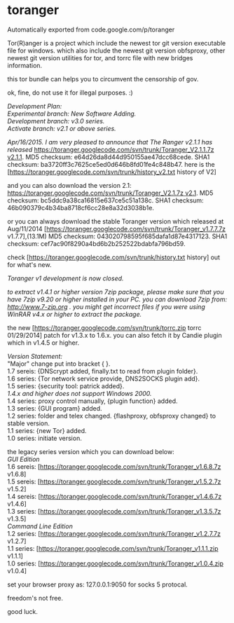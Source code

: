 # toranger
Automatically exported from code.google.com/p/toranger

Tor(R)anger is a project which include the newest tor git version executable file for windows. which also include the newest git version obfsproxy, other newest git version utilities for tor, and torrc file with new bridges information.

this tor bundle can helps you to circumvent the censorship of gov.

ok, fine, do not use it for illegal purposes. :)

*Development Plan:*<br>
*Experimental branch: New Software Adding.*<br>
*Development branch: v3.0 series.*<br>
*Activate branch: v2.1 or above series.*<br>

*Apr/16/2015. I am very pleased to announce that The Ranger v2.1.1 has released* 
[https://toranger.googlecode.com/svn/trunk/Toranger_V2.1.1.7z v2.1.1](9.3M). MD5 checksum: e64d26da8d44d950155ae47dcc68cede. SHA1 checksum: ba3720ff3c7625ce5ed0d646b8fd01fe4c848b47. here is the [https://toranger.googlecode.com/svn/trunk/history_v2.txt history of V2]

and you can also download the version 2.1: [https://toranger.googlecode.com/svn/trunk/Toranger_V2.1.7z v2.1](6.8M). MD5 checksum: bc5ddc9a38ca16815e637ce5c51a138c. SHA1 checksum: 46b090379c4b34ba8718cf6cc28e8a32d3038b1e.

or you can always download the stable Toranger version which released at Aug/11/2014 [https://toranger.googlecode.com/svn/trunk/Toranger_v1.7.7.7z v1.7.7],(13.1M) MD5 checksum: 043020798595f685dafa1d87e4317123. SHA1 checksum: cef7ac90f8290a4bd6b2b252522bdabfa796bd59.

check [https://toranger.googlecode.com/svn/trunk/history.txt history] out for what's new.

*Toranger v1 development is now closed.*

*to extract v1.4.1 or higher version 7zip package, please make sure that you have 7zip v9.20 or higher installed in your PC. you can download 7zip from: http://www.7-zip.org . you might get incorrect files if you were using WinRAR v4.x or higher to extract the package.*<br>


the new [https://toranger.googlecode.com/svn/trunk/torrc.zip torrc 01/29/2014] patch for v1.3.x to 1.6.x. you can also fetch it by Candie plugin which in v1.4.5 or higher.

*Version Statement:*<br>
"Major" change put into bracket { }.<br>
1.7 sereis: {DNScrypt added, finally.txt to read from plugin folder}.<br>
1.6 series: {Tor network service provide, DNS2SOCKS plugin add}.<br>
1.5 series: {security tool: patrick added}.<br>
*1.4.x and higher does not support Windows 2000.*<br>
1.4 series: proxy control manually, {plugin function} added.<br>
1.3 series: {GUI program} added.<br>
1.2 series: folder and telex changed. {flashproxy, obfsproxy changed} to stable version.<br>
1.1 series: {new Tor} added.<br>
1.0 series: initiate version.<br>

the legacy series version which you can download below:<br>
*GUI Edition*<br>
1.6 sereis: [https://toranger.googlecode.com/svn/trunk/Toranger_v1.6.8.7z v1.6.8]<br>
1.5 sereis: [https://toranger.googlecode.com/svn/trunk/Toranger_v1.5.2.7z v1.5.2]<br>
1.4 sereis: [https://toranger.googlecode.com/svn/trunk/Toranger_v1.4.6.7z v1.4.6]<br>
1.3 series: [https://toranger.googlecode.com/svn/trunk/Toranger_v1.3.5.7z v1.3.5]<br>
*Command Line Edition*<br>
1.2 series: [https://toranger.googlecode.com/svn/trunk/Toranger_v1.2.7.7z v1.2.7]<br>
1.1 series: [https://toranger.googlecode.com/svn/trunk/Toranger_v1.1.1.zip v1.1.1]<br>
1.0 series: [https://toranger.googlecode.com/svn/trunk/Toranger_v1.0.4.zip v1.0.4]

set your browser proxy as: 127.0.0.1:9050 for socks 5 protocal.

freedom's not free.

good luck.

